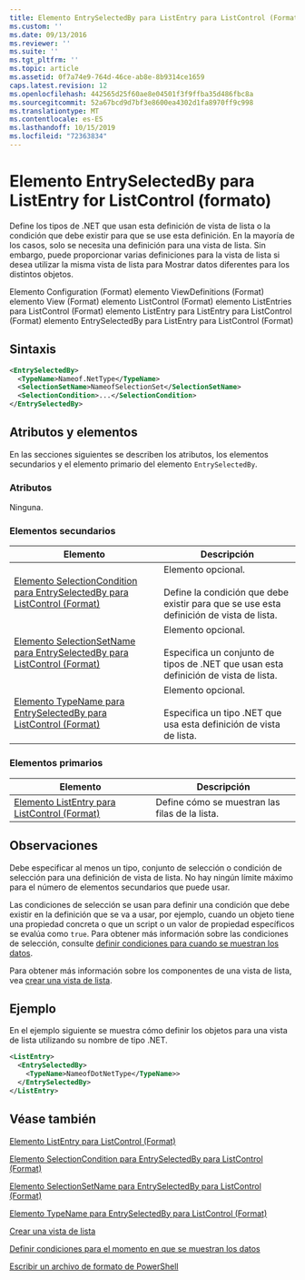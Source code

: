 ```yaml
---
title: Elemento EntrySelectedBy para ListEntry para ListControl (Format) | Microsoft Docs
ms.custom: ''
ms.date: 09/13/2016
ms.reviewer: ''
ms.suite: ''
ms.tgt_pltfrm: ''
ms.topic: article
ms.assetid: 0f7a74e9-764d-46ce-ab8e-8b9314ce1659
caps.latest.revision: 12
ms.openlocfilehash: 442565d25f60ae8e04501f3f9ffba35d486fbc8a
ms.sourcegitcommit: 52a67bcd9d7bf3e8600ea4302d1fa8970ff9c998
ms.translationtype: MT
ms.contentlocale: es-ES
ms.lasthandoff: 10/15/2019
ms.locfileid: "72363834"
---
```

# <a name="entryselectedby-element-for-listentry-for-listcontrol-format"></a>Elemento EntrySelectedBy para ListEntry for ListControl (formato)

Define los tipos de .NET que usan esta definición de vista de lista o la condición que debe existir para que se use esta definición. En la mayoría de los casos, solo se necesita una definición para una vista de lista. Sin embargo, puede proporcionar varias definiciones para la vista de lista si desea utilizar la misma vista de lista para Mostrar datos diferentes para los distintos objetos.

Elemento Configuration (Format) elemento ViewDefinitions (Format) elemento View (Format) elemento ListControl (Format) elemento ListEntries para ListControl (Format) elemento ListEntry para ListEntry para ListControl (Format) elemento EntrySelectedBy para ListEntry para ListControl (Format)

## <a name="syntax"></a>Sintaxis

```xml
<EntrySelectedBy>
  <TypeName>Nameof.NetType</TypeName>
  <SelectionSetName>NameofSelectionSet</SelectionSetName>
  <SelectionCondition>...</SelectionCondition>
</EntrySelectedBy>
```

## <a name="attributes-and-elements"></a>Atributos y elementos

En las secciones siguientes se describen los atributos, los elementos secundarios y el elemento primario del elemento `EntrySelectedBy`.

### <a name="attributes"></a>Atributos

Ninguna.

### <a name="child-elements"></a>Elementos secundarios

|Elemento|Descripción|
|-------------|-----------------|
|[Elemento SelectionCondition para EntrySelectedBy para ListControl (Format)](./selectioncondition-element-for-entryselectedby-for-listcontrol-format.md)|Elemento opcional.<br /><br /> Define la condición que debe existir para que se use esta definición de vista de lista.|
|[Elemento SelectionSetName para EntrySelectedBy para ListControl (Format)](./selectionsetname-element-for-entryselectedby-for-listcontrol-format.md)|Elemento opcional.<br /><br /> Especifica un conjunto de tipos de .NET que usan esta definición de vista de lista.|
|[Elemento TypeName para EntrySelectedBy para ListControl (Format)](./typename-element-for-entryselectedby-for-listcontrol-format.md)|Elemento opcional.<br /><br /> Especifica un tipo .NET que usa esta definición de vista de lista.|

### <a name="parent-elements"></a>Elementos primarios

|Elemento|Descripción|
|-------------|-----------------|
|[Elemento ListEntry para ListControl (Format)](./listentry-element-for-listcontrol-format.md)|Define cómo se muestran las filas de la lista.|

## <a name="remarks"></a>Observaciones

Debe especificar al menos un tipo, conjunto de selección o condición de selección para una definición de vista de lista. No hay ningún límite máximo para el número de elementos secundarios que puede usar.

Las condiciones de selección se usan para definir una condición que debe existir en la definición que se va a usar, por ejemplo, cuando un objeto tiene una propiedad concreta o que un script o un valor de propiedad específicos se evalúa como `true`. Para obtener más información sobre las condiciones de selección, consulte [definir condiciones para cuando se muestran los datos](./defining-conditions-for-displaying-data.md).

Para obtener más información sobre los componentes de una vista de lista, vea [crear una vista de lista](./creating-a-list-view.md).

## <a name="example"></a>Ejemplo

En el ejemplo siguiente se muestra cómo definir los objetos para una vista de lista utilizando su nombre de tipo .NET.

```xml
<ListEntry>
  <EntrySelectedBy>
    <TypeName>NameofDotNetType</TypeName>>
  </EntrySelectedBy>
</ListEntry>
```

## <a name="see-also"></a>Véase también

[Elemento ListEntry para ListControl (Format)](./listentry-element-for-listcontrol-format.md)

[Elemento SelectionCondition para EntrySelectedBy para ListControl (Format)](./selectioncondition-element-for-entryselectedby-for-listcontrol-format.md)

[Elemento SelectionSetName para EntrySelectedBy para ListControl (Format)](./selectionsetname-element-for-entryselectedby-for-listcontrol-format.md)

[Elemento TypeName para EntrySelectedBy para ListControl (Format)](./typename-element-for-entryselectedby-for-listcontrol-format.md)

[Crear una vista de lista](./creating-a-list-view.md)

[Definir condiciones para el momento en que se muestran los datos](./defining-conditions-for-displaying-data.md)

[Escribir un archivo de formato de PowerShell](./writing-a-powershell-formatting-file.md)
